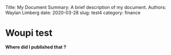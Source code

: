 Title:   My Document
Summary: A brief description of my document.
Authors: Waylan Limberg
date: 2020-03-28
slug: test4
category: finance

# Woupi test

**Where did I published that ?**
